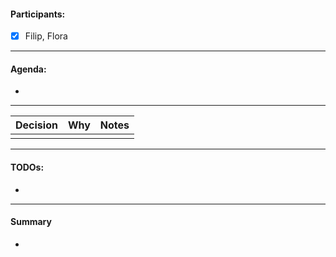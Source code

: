 #### Participants:
- [x] Filip, Flora
---

#### Agenda:
- 
---

| Decision | Why | Notes |
| -------- | --- | ----- |
|          |     |       |

---

#### TODOs:
- 

---

#### Summary
- 